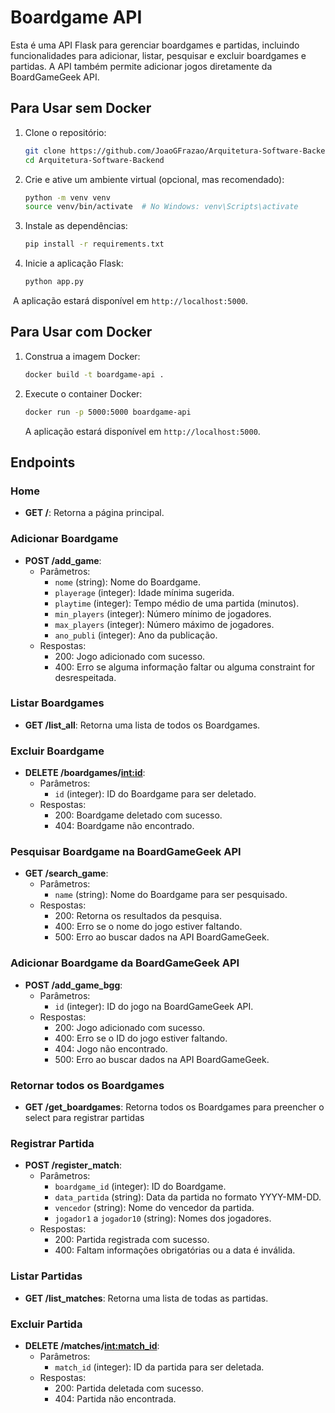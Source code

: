 # Boardgame API

Esta é uma API Flask para gerenciar boardgames e partidas, incluindo funcionalidades para adicionar, listar, pesquisar e excluir boardgames e partidas. A API também permite adicionar jogos diretamente da BoardGameGeek API.

## Para Usar sem Docker

1. Clone o repositório:
    ```bash
    git clone https://github.com/JoaoGFrazao/Arquitetura-Software-Backend
    cd Arquitetura-Software-Backend
    ```

2. Crie e ative um ambiente virtual (opcional, mas recomendado):
    ```bash
    python -m venv venv
    source venv/bin/activate  # No Windows: venv\Scripts\activate
    ```

3. Instale as dependências:

    ```bash
    pip install -r requirements.txt
    ```

4. Inicie a aplicação Flask:

    ```bash
    python app.py
    ```

​    A aplicação estará disponível em `http://localhost:5000`.

## Para Usar com Docker

1. Construa a imagem Docker:
    ```bash
    docker build -t boardgame-api .
    ```

2. Execute o container Docker:
    ```bash
    docker run -p 5000:5000 boardgame-api
    ```
   A aplicação estará disponível em `http://localhost:5000`.

## Endpoints

### Home
- **GET /**: Retorna a página principal.

### Adicionar Boardgame
- **POST /add_game**:
    - Parâmetros:
      - `nome` (string): Nome do Boardgame.
      - `playerage` (integer): Idade mínima sugerida.
      - `playtime` (integer): Tempo médio de uma partida (minutos).
      - `min_players` (integer): Número mínimo de jogadores.
      - `max_players` (integer): Número máximo de jogadores.
      - `ano_publi` (integer): Ano da publicação.
    - Respostas:
      - 200: Jogo adicionado com sucesso.
      - 400: Erro se alguma informação faltar ou alguma constraint for desrespeitada.

### Listar Boardgames
- **GET /list_all**: Retorna uma lista de todos os Boardgames.

### Excluir Boardgame
- **DELETE /boardgames/<int:id>**:
    - Parâmetros:
      - `id` (integer): ID do Boardgame para ser deletado.
    - Respostas:
      - 200: Boardgame deletado com sucesso.
      - 404: Boardgame não encontrado.

### Pesquisar Boardgame na BoardGameGeek API
- **GET /search_game**:
    - Parâmetros:
      - `name` (string): Nome do Boardgame para ser pesquisado.
    - Respostas:
      - 200: Retorna os resultados da pesquisa.
      - 400: Erro se o nome do jogo estiver faltando.
      - 500: Erro ao buscar dados na API BoardGameGeek.

### Adicionar Boardgame da BoardGameGeek API
- **POST /add_game_bgg**:
    - Parâmetros:
      - `id` (integer): ID do jogo na BoardGameGeek API.
    - Respostas:
      - 200: Jogo adicionado com sucesso.
      - 400: Erro se o ID do jogo estiver faltando.
      - 404: Jogo não encontrado.
      - 500: Erro ao buscar dados na API BoardGameGeek.

### Retornar todos os Boardgames
- **GET /get_boardgames**: Retorna todos os Boardgames para preencher o select para registrar partidas

### Registrar Partida
- **POST /register_match**:
    - Parâmetros:
      - `boardgame_id` (integer): ID do Boardgame.
      - `data_partida` (string): Data da partida no formato YYYY-MM-DD.
      - `vencedor` (string): Nome do vencedor da partida.
      - `jogador1` a `jogador10` (string): Nomes dos jogadores.
    - Respostas:
      - 200: Partida registrada com sucesso.
      - 400: Faltam informações obrigatórias ou a data é inválida.

### Listar Partidas
- **GET /list_matches**: Retorna uma lista de todas as partidas.

### Excluir Partida
- **DELETE /matches/<int:match_id>**:
    - Parâmetros:
      - `match_id` (integer): ID da partida para ser deletada.
    - Respostas:
      - 200: Partida deletada com sucesso.
      - 404: Partida não encontrada.
